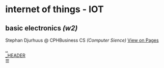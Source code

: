 # internet of things - IOT
## basic electronics *(w2)*
Stephan Djurhuus @ CPHBusiness CS *(Computer Sience)*
<a id='vop' href='https://stephan-mdd.github.io/CPHBusiness-CS.S4.19/'>View on Pages</a>

<div class="sidebar">
    <a class="toc-ref" href="index.md">..</a><br>
    <a class="toc-ref" href="#_HEADER">_HEADER</a><br>
    <div id="sidebar-bars">☰</div>
</div>
